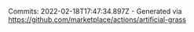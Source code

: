 Commits: 2022-02-18T17:47:34.897Z - Generated via https://github.com/marketplace/actions/artificial-grass
<br>
